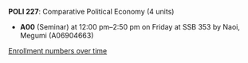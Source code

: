 **POLI 227**: Comparative Political Economy (4 units)

- **A00** (Seminar) at 12:00 pm–2:50 pm on Friday at SSB 353 by Naoi, Megumi (A06904663)

[Enrollment numbers over time](./POLI227.tsv)
